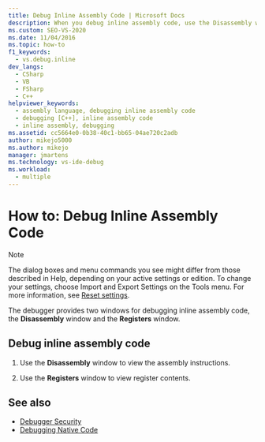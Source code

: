 ```yaml
---
title: Debug Inline Assembly Code | Microsoft Docs
description: When you debug inline assembly code, use the Disassembly window to see the assembly instructions, and use the Registers window to view the register values.
ms.custom: SEO-VS-2020
ms.date: 11/04/2016
ms.topic: how-to
f1_keywords: 
  - vs.debug.inline
dev_langs: 
  - CSharp
  - VB
  - FSharp
  - C++
helpviewer_keywords: 
  - assembly language, debugging inline assembly code
  - debugging [C++], inline assembly code
  - inline assembly, debugging
ms.assetid: cc5664e0-0b38-40c1-bb65-04ae720c2adb
author: mikejo5000
ms.author: mikejo
manager: jmartens
ms.technology: vs-ide-debug
ms.workload: 
  - multiple
---
```

# How to: Debug Inline Assembly Code

> [!NOTE]
> The dialog boxes and menu commands you see might differ from those described in Help, depending on your active settings or edition. To change your settings, choose Import and Export Settings on the Tools menu. For more information, see [Reset settings](../ide/environment-settings.md#reset-settings).

The debugger provides two windows for debugging inline assembly code, the **Disassembly** window and the **Registers** window.

## Debug inline assembly code

1. Use the **Disassembly** window to view the assembly instructions.

2. Use the **Registers** window to view register contents.

## See also

- [Debugger Security](../debugger/debugger-security.md)
- [Debugging Native Code](../debugger/debugging-native-code.md)